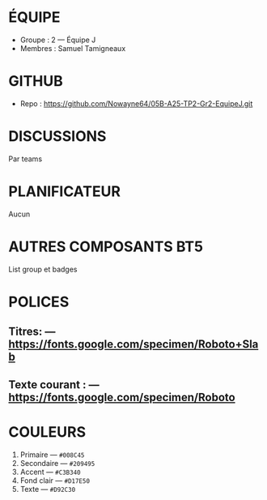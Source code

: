 
# ÉQUIPE
- Groupe : 2 — Équipe J
- Membres : Samuel Tamigneaux

# GITHUB
- Repo : https://github.com/Nowayne64/05B-A25-TP2-Gr2-EquipeJ.git

# DISCUSSIONS
Par teams


# PLANIFICATEUR
Aucun

# AUTRES COMPOSANTS BT5 

List group et badges

# POLICES
## Titres:  — https://fonts.google.com/specimen/Roboto+Slab
## Texte courant :  — https://fonts.google.com/specimen/Roboto

# COULEURS 
1. Primaire — `#008C45`  
2. Secondaire — `#209495`  
3. Accent — `#C3B340` 
4. Fond clair — `#D17E50`  
5. Texte — `#D92C30`